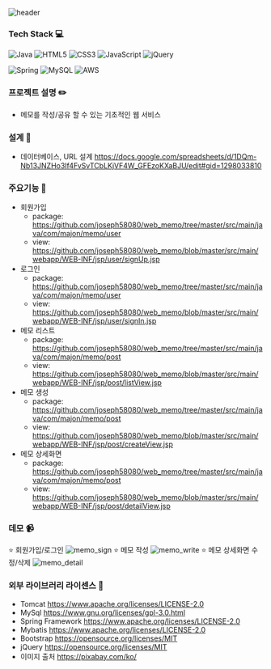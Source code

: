 ![header](https://capsule-render.vercel.app/api?type=egg&color=auto&height=300&section=header&text=Memo&fontSize=90)

### Tech Stack :computer:
![Java](https://img.shields.io/badge/java-%23ED8B00.svg?style=for-the-badge&logo=java&logoColor=white) ![HTML5](https://img.shields.io/badge/html5-%23E34F26.svg?style=for-the-badge&logo=html5&logoColor=white) ![CSS3](https://img.shields.io/badge/css3-%231572B6.svg?style=for-the-badge&logo=css3&logoColor=white) ![JavaScript](https://img.shields.io/badge/javascript-%23323330.svg?style=for-the-badge&logo=javascript&logoColor=%23F7DF1E) ![jQuery](https://img.shields.io/badge/jquery-%230769AD.svg?style=for-the-badge&logo=jquery&logoColor=white)

![Spring](https://img.shields.io/badge/spring-%236DB33F.svg?style=for-the-badge&logo=spring&logoColor=white) ![MySQL](https://img.shields.io/badge/mysql-%2300f.svg?style=for-the-badge&logo=mysql&logoColor=white) ![AWS](https://img.shields.io/badge/AWS-%23FF9900.svg?style=for-the-badge&logo=amazon-aws&logoColor=white)
### 프로젝트 설명 :pencil2:
- 메모를 작성/공유 할 수 있는 기초적인 웹 서비스
### 설계 :wrench:
- 데이터베이스, URL 설계
https://docs.google.com/spreadsheets/d/1DQm-Nb13JNZHo3If4FvSvTCbLKjVF4W_GFEzoKXaBJU/edit#gid=1298033810
### 주요기능 :nut_and_bolt:
- 회원가입
  - package: https://github.com/joseph58080/web_memo/tree/master/src/main/java/com/majon/memo/user
  - view: https://github.com/joseph58080/web_memo/blob/master/src/main/webapp/WEB-INF/jsp/user/signUp.jsp
- 로그인
  - package: https://github.com/joseph58080/web_memo/tree/master/src/main/java/com/majon/memo/user
  - view: https://github.com/joseph58080/web_memo/blob/master/src/main/webapp/WEB-INF/jsp/user/signIn.jsp
- 메모 리스트
  - package: https://github.com/joseph58080/web_memo/tree/master/src/main/java/com/majon/memo/post
  - view: https://github.com/joseph58080/web_memo/blob/master/src/main/webapp/WEB-INF/jsp/post/listView.jsp
- 메모 생성
  - package: https://github.com/joseph58080/web_memo/tree/master/src/main/java/com/majon/memo/post
  - view: https://github.com/joseph58080/web_memo/blob/master/src/main/webapp/WEB-INF/jsp/post/createView.jsp
- 메모 상세화면
  - package: https://github.com/joseph58080/web_memo/tree/master/src/main/java/com/majon/memo/post
  - view: https://github.com/joseph58080/web_memo/blob/master/src/main/webapp/WEB-INF/jsp/post/detailView.jsp
### 데모 :video_camera:
:star: 회원가입/로그인 ![memo_sign](https://user-images.githubusercontent.com/55569244/136695486-fe975507-fada-43d5-956c-7a9526cbb82f.gif)
:star: 메모 작성 ![memo_write](https://user-images.githubusercontent.com/55569244/136695501-1f65d350-178c-414a-9960-ad1213861bdc.gif)
:star: 메모 상세화면 수정/삭제 ![memo_detail](https://user-images.githubusercontent.com/55569244/136695518-d638947a-d0c2-4249-9306-452f8ca3016e.gif)
### 외부 라이브러리 라이센스 :book:
- Tomcat https://www.apache.org/licenses/LICENSE-2.0
- MySql https://www.gnu.org/licenses/gpl-3.0.html
- Spring Framework https://www.apache.org/licenses/LICENSE-2.0
- Mybatis https://www.apache.org/licenses/LICENSE-2.0
- Bootstrap https://opensource.org/licenses/MIT
- jQuery https://opensource.org/licenses/MIT
- 이미지 출처 https://pixabay.com/ko/

